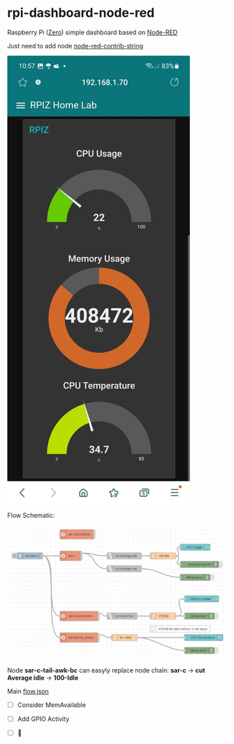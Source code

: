 # rpi-dashboard-node-red
Raspberry Pi ([Zero](https://www.raspberrypi.com/products/raspberry-pi-zero/)) simple dashboard based on [Node-RED](https://nodered.org/)

Just need to add node [node-red-contrib-string](https://flows.nodered.org/node/node-red-contrib-string)

![pic_phone_screen](https://github.com/joingig/rpi-dashboard-node-red/blob/main/rpiz-dash00.jpg "screen0")

Flow Schematic:

![flow_sch](https://github.com/joingig/rpi-dashboard-node-red/blob/main/flow-sch-pic0.png "flow_sch")

Node **sar-c-tail-awk-bc** can easyly replace node chain: **sar-c** -> **cut Average idle** -> **100-Idle**

Main [flow.json](https://github.com/joingig/rpi-dashboard-node-red/blob/main/flows%20.json)

- [ ] Сonsider MemAvailable
- [ ] Add GPIO Activity
- [ ] :tada:

